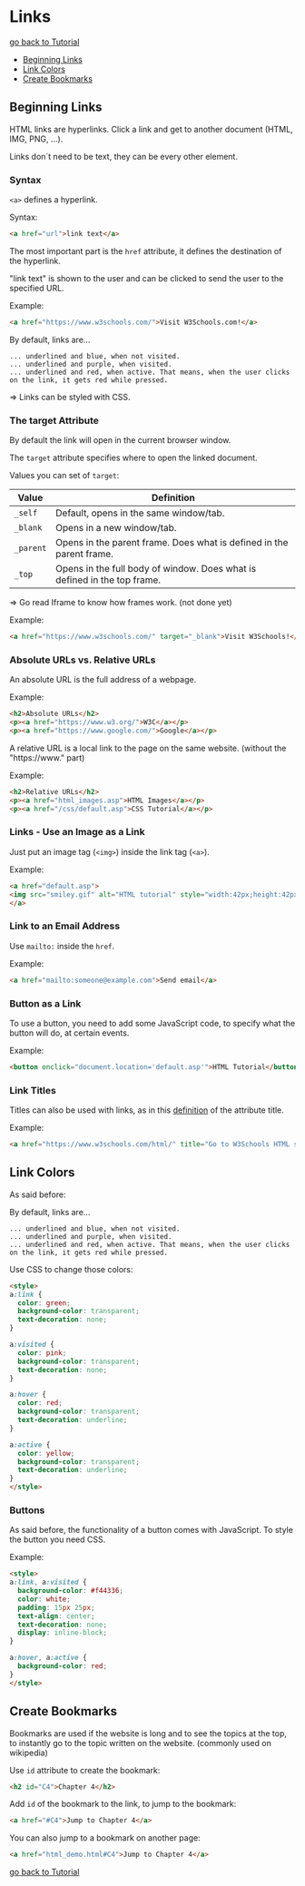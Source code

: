 # Links

[go back to Tutorial](00tutorial.md)

- [Beginning Links](#beginning-links)
- [Link Colors](#link-colors)
- [Create Bookmarks](#create-bookmarks)

## Beginning Links

HTML links are hyperlinks. Click a link and get to another document (HTML, IMG, PNG, ...).

Links don´t need to be text, they can be every other element.

### Syntax

`<a>` defines a hyperlink.

Syntax:

```HTML
<a href="url">link text</a>
```

The most important part is the `href` attribute, it defines the destination of the hyperlink.

"link text" is shown to the user and can be clicked to send the user to the specified URL.

Example:

```HTML
<a href="https://www.w3schools.com/">Visit W3Schools.com!</a>
```

By default, links are...

    ... underlined and blue, when not visited.
    ... underlined and purple, when visited.
    ... underlined and red, when active. That means, when the user clicks on the link, it gets red while pressed.

=> Links can be styled with CSS.

### The target Attribute

By default the link will open in the current browser window.

The `target` attribute specifies where to open the linked document.

Values you can set of `target`:

| Value     | Definition                                                               |
| --------- | ------------------------------------------------------------------------ |
| `_self`   | Default, opens in the same window/tab.                                   |
| `_blank`  | Opens in a new window/tab.                                               |
| `_parent` | Opens in the parent frame. Does what is defined in the parent frame.     |
| `_top`    | Opens in the full body of window. Does what is defined in the top frame. |

=> Go read Iframe to know how frames work. (not done yet)

Example:

```HTML
<a href="https://www.w3schools.com/" target="_blank">Visit W3Schools!</a>
```

### Absolute URLs vs. Relative URLs

An absolute URL is the full address of a webpage.

Example:

```HTML
<h2>Absolute URLs</h2>
<p><a href="https://www.w3.org/">W3C</a></p>
<p><a href="https://www.google.com/">Google</a></p>
```

A relative URL is a local link to the page on the same website. (without the "https://www." part)

Example:

```HTML
<h2>Relative URLs</h2>
<p><a href="html_images.asp">HTML Images</a></p>
<p><a href="/css/default.asp">CSS Tutorial</a></p>
```

### Links - Use an Image as a Link

Just put an image tag (`<img>`) inside the link tag (`<a>`).

Example:

```HTML
<a href="default.asp">
<img src="smiley.gif" alt="HTML tutorial" style="width:42px;height:42px;">
</a>
```

### Link to an Email Address

Use `mailto:` inside the `href`.

Example:

```HTML
<a href="mailto:someone@example.com">Send email</a>
```

### Button as a Link

To use a button, you need to add some JavaScript code, to specify what the button will do, at certain events.

Example:

```HTML
<button onclick="document.location='default.asp'">HTML Tutorial</button>
```

### Link Titles

Titles can also be used with links, as in this [definition](#attributes) of the attribute title.

Example:

```HTML
<a href="https://www.w3schools.com/html/" title="Go to W3Schools HTML section">Visit our HTML Tutorial</a>
```

## Link Colors

As said before:

By default, links are...

    ... underlined and blue, when not visited.
    ... underlined and purple, when visited.
    ... underlined and red, when active. That means, when the user clicks on the link, it gets red while pressed.

Use CSS to change those colors:

```HTML
<style>
a:link {
  color: green;
  background-color: transparent;
  text-decoration: none;
}

a:visited {
  color: pink;
  background-color: transparent;
  text-decoration: none;
}

a:hover {
  color: red;
  background-color: transparent;
  text-decoration: underline;
}

a:active {
  color: yellow;
  background-color: transparent;
  text-decoration: underline;
}
</style>
```

### Buttons

As said before, the functionality of a button comes with JavaScript. To style the button you need CSS.

Example:

```HTML
<style>
a:link, a:visited {
  background-color: #f44336;
  color: white;
  padding: 15px 25px;
  text-align: center;
  text-decoration: none;
  display: inline-block;
}

a:hover, a:active {
  background-color: red;
}
</style>
```

## Create Bookmarks

Bookmarks are used if the website is long and to see the topics at the top, to instantly go to the topic written on the website. (commonly used on wikipedia)

Use `id` attribute to create the bookmark:

```HTML
<h2 id="C4">Chapter 4</h2>
```

Add `id` of the bookmark to the link, to jump to the bookmark:

```HTML
<a href="#C4">Jump to Chapter 4</a>
```

You can also jump to a bookmark on another page:

```HTML
<a href="html_demo.html#C4">Jump to Chapter 4</a>
```

[go back to Tutorial](00tutorial.md)
